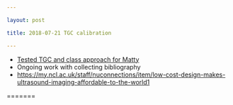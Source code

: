 ```yaml
---

layout: post

title: 2018-07-21 TGC calibration

---
```



-   [Tested TGC and class approach for
    Matty](https://github.com/kelu124/echomods/blob/master/matty/20180721a/20180721a-pyUn0.ipynb)
-   Ongoing work with collecting bibliography
-   https://my.ncl.ac.uk/staff/nuconnections/item/low-cost-design-makes-ultrasound-imaging-affordable-to-the-world1

=======


